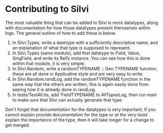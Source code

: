 # Contributing to Silvi

The most valuable thing that can be added to Silvi is more datatypes, along with documentation for how those datatypes present themselves within logs. The general outline of how to add these is below.

<ol>
  <li>In Silvi.Types, write a datetype with a sufficiently descriptive name, and an explanation of what that type is supposed to represent.</li>
  <li>In Silvi.Types (same module), add that datatype to Field, Value, SingField, and write its Reify instance. You can see how this is done within that module, it is very simple.</li>
  <li>In Silvi.Random, write a randomTYPENAME :: Gen TYPENAME function, these are all done in Applicative style and are very easy to write.</li>
  <li>In Silvi.Random.randLog, add the randomTYPENAME function in the same way that the others are written, this is again easily done from seeing how it is already done in randLog.</li>
  <li>In tests/TestAll.hs, add 'FieldTYPENAME to AllTypesLog, then run main to make sure that Silvi can actually generate that type.</li>
</ol>

Don't forget that documentation for the datatypes is very important; If you cannot explain provide documentation for the type or <i>at the very least</i> explain the importance of the type, then it will take longer for a change to get merged.

